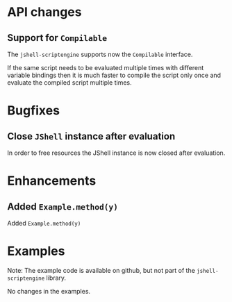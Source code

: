 # API changes

## Support for `Compilable`

The `jshell-scriptengine` supports now the `Compilable` interface.

If the same script needs to be evaluated multiple times with different
variable bindings then it is much faster to compile the script only once
and evaluate the compiled script multiple times.

# Bugfixes

## Close `JShell` instance after evaluation

In order to free resources the JShell instance is now closed after
evaluation.

# Enhancements

## Added `Example.method(y)`

Added `Example.method(y)` 


# Examples

Note: The example code is available on github, but not part of the
`jshell-scriptengine` library.

No changes in the examples.
